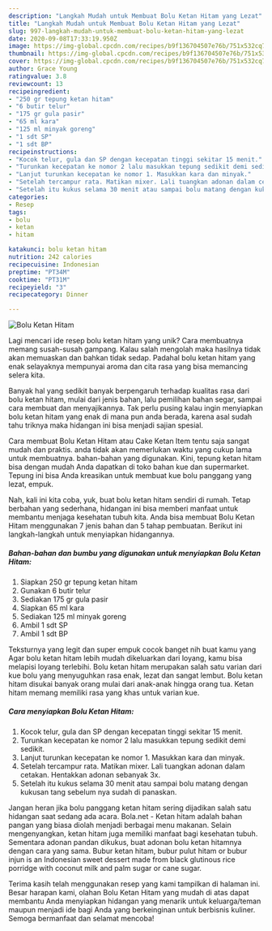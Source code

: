 ```yaml
---
description: "Langkah Mudah untuk Membuat Bolu Ketan Hitam yang Lezat"
title: "Langkah Mudah untuk Membuat Bolu Ketan Hitam yang Lezat"
slug: 997-langkah-mudah-untuk-membuat-bolu-ketan-hitam-yang-lezat
date: 2020-09-08T17:33:19.950Z
image: https://img-global.cpcdn.com/recipes/b9f136704507e76b/751x532cq70/bolu-ketan-hitam-foto-resep-utama.jpg
thumbnail: https://img-global.cpcdn.com/recipes/b9f136704507e76b/751x532cq70/bolu-ketan-hitam-foto-resep-utama.jpg
cover: https://img-global.cpcdn.com/recipes/b9f136704507e76b/751x532cq70/bolu-ketan-hitam-foto-resep-utama.jpg
author: Grace Young
ratingvalue: 3.8
reviewcount: 13
recipeingredient:
- "250 gr tepung ketan hitam"
- "6 butir telur"
- "175 gr gula pasir"
- "65 ml kara"
- "125 ml minyak goreng"
- "1 sdt SP"
- "1 sdt BP"
recipeinstructions:
- "Kocok telur, gula dan SP dengan kecepatan tinggi sekitar 15 menit."
- "Turunkan kecepatan ke nomor 2 lalu masukkan tepung sedikit demi sedikit."
- "Lanjut turunkan kecepatan ke nomor 1. Masukkan kara dan minyak."
- "Setelah tercampur rata. Matikan mixer. Lali tuangkan adonan dalam cetakan. Hentakkan adonan sebanyak 3x."
- "Setelah itu kukus selama 30 menit atau sampai bolu matang dengan kukusan tang sebelum nya sudah di panaskan."
categories:
- Resep
tags:
- bolu
- ketan
- hitam

katakunci: bolu ketan hitam 
nutrition: 242 calories
recipecuisine: Indonesian
preptime: "PT34M"
cooktime: "PT31M"
recipeyield: "3"
recipecategory: Dinner

---
```



![Bolu Ketan Hitam](https://img-global.cpcdn.com/recipes/b9f136704507e76b/751x532cq70/bolu-ketan-hitam-foto-resep-utama.jpg)

Lagi mencari ide resep bolu ketan hitam yang unik? Cara membuatnya memang susah-susah gampang. Kalau salah mengolah maka hasilnya tidak akan memuaskan dan bahkan tidak sedap. Padahal bolu ketan hitam yang enak selayaknya mempunyai aroma dan cita rasa yang bisa memancing selera kita.

Banyak hal yang sedikit banyak berpengaruh terhadap kualitas rasa dari bolu ketan hitam, mulai dari jenis bahan, lalu pemilihan bahan segar, sampai cara membuat dan menyajikannya. Tak perlu pusing kalau ingin menyiapkan bolu ketan hitam yang enak di mana pun anda berada, karena asal sudah tahu triknya maka hidangan ini bisa menjadi sajian spesial.

Cara membuat Bolu Ketan Hitam atau Cake Ketan Item tentu saja sangat mudah dan praktis. anda tidak akan memerlukan waktu yang cukup lama untuk membuatnya. bahan-bahan yang digunakan. Kini, tepung ketan hitam bisa dengan mudah Anda dapatkan di toko bahan kue dan supermarket. Tepung ini bisa Anda kreasikan untuk membuat kue bolu panggang yang lezat, empuk.


Nah, kali ini kita coba, yuk, buat bolu ketan hitam sendiri di rumah. Tetap berbahan yang sederhana, hidangan ini bisa memberi manfaat untuk membantu menjaga kesehatan tubuh kita. Anda bisa membuat Bolu Ketan Hitam menggunakan 7 jenis bahan dan 5 tahap pembuatan. Berikut ini langkah-langkah untuk menyiapkan hidangannya.

<!--inarticleads1-->

##### Bahan-bahan dan bumbu yang digunakan untuk menyiapkan Bolu Ketan Hitam:

1. Siapkan 250 gr tepung ketan hitam
1. Gunakan 6 butir telur
1. Sediakan 175 gr gula pasir
1. Siapkan 65 ml kara
1. Sediakan 125 ml minyak goreng
1. Ambil 1 sdt SP
1. Ambil 1 sdt BP


Teksturnya yang legit dan super empuk cocok banget nih buat kamu yang Agar bolu ketan hitam lebih mudah dikeluarkan dari loyang, kamu bisa melapisi loyang terlebihi. Bolu ketan hitam merupakan salah satu varian dari kue bolu yang menyuguhkan rasa enak, lezat dan sangat lembut. Bolu ketan hitam disukai banyak orang mulai dari anak-anak hingga orang tua. Ketan hitam memang memiliki rasa yang khas untuk varian kue. 

<!--inarticleads2-->

##### Cara menyiapkan Bolu Ketan Hitam:

1. Kocok telur, gula dan SP dengan kecepatan tinggi sekitar 15 menit.
1. Turunkan kecepatan ke nomor 2 lalu masukkan tepung sedikit demi sedikit.
1. Lanjut turunkan kecepatan ke nomor 1. Masukkan kara dan minyak.
1. Setelah tercampur rata. Matikan mixer. Lali tuangkan adonan dalam cetakan. Hentakkan adonan sebanyak 3x.
1. Setelah itu kukus selama 30 menit atau sampai bolu matang dengan kukusan tang sebelum nya sudah di panaskan.


Jangan heran jika bolu panggang ketan hitam sering dijadikan salah satu hidangan saat sedang ada acara. Bola.net - Ketan hitam adalah bahan pangan yang biasa diolah menjadi berbagai menu makanan. Selain mengenyangkan, ketan hitam juga memiliki manfaat bagi kesehatan tubuh. Sementara adonan pandan dikukus, buat adonan bolu ketan hitamnya dengan cara yang sama. Bubur ketan hitam, bubur pulut hitam or bubur injun is an Indonesian sweet dessert made from black glutinous rice porridge with coconut milk and palm sugar or cane sugar. 

Terima kasih telah menggunakan resep yang kami tampilkan di halaman ini. Besar harapan kami, olahan Bolu Ketan Hitam yang mudah di atas dapat membantu Anda menyiapkan hidangan yang menarik untuk keluarga/teman maupun menjadi ide bagi Anda yang berkeinginan untuk berbisnis kuliner. Semoga bermanfaat dan selamat mencoba!
